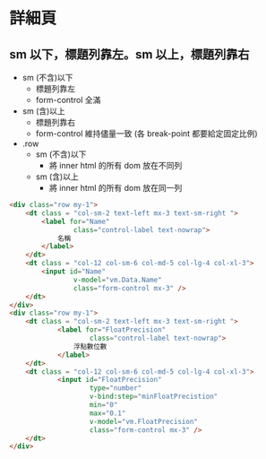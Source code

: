 # 詳細頁

## sm 以下，標題列靠左。sm 以上，標題列靠右

- sm (不含)以下
  - 標題列靠左
  - form-control 全滿   
- sm (含)以上
  - 標題列靠右
  - form-control 維持儘量一致 (各 break-point 都要給定固定比例)
- .row 
  - sm (不含)以下
    - 將 inner html 的所有 dom 放在不同列
  - sm (含)以上
    - 將 inner html 的所有 dom 放在同一列

```html
<div class="row my-1">
    <dt class = "col-sm-2 text-left mx-3 text-sm-right ">
        <label for="Name"
                class="control-label text-nowrap">
            名稱
        </label>
    </dt>
    <dt class = "col-12 col-sm-6 col-md-5 col-lg-4 col-xl-3">
        <input id="Name"
                v-model="vm.Data.Name"
                class="form-control mx-3" />
    </dt>
</div>
<div class="row my-1">
    <dt class = "col-sm-2 text-left mx-3 text-sm-right ">
            <label for="FloatPrecision"
                    class="control-label text-nowrap">
                浮點數位數
            </label>
    </dt>
    <dt class = "col-12 col-sm-6 col-md-5 col-lg-4 col-xl-3">
            <input id="FloatPrecision"
                    type="number"
                    v-bind:step="minFloatPrecistion"
                    min="0"
                    max="0.1"
                    v-model="vm.FloatPrecision"
                    class="form-control mx-3" />
    </dt>
</div>
```